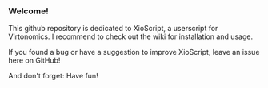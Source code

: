 ### Welcome!

This github repository is dedicated to XioScript, a userscript for Virtonomics. I recommend to check out the wiki for installation and usage.

If you found a bug or have a suggestion to improve XioScript, leave an issue here on GitHub!

And don't forget: Have fun!
